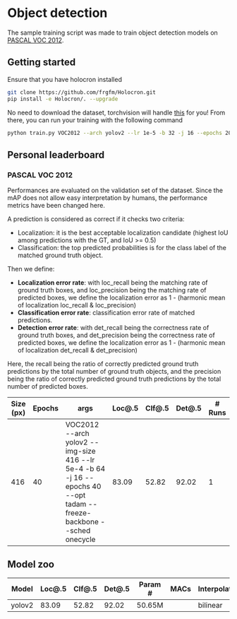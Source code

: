 # Object detection

The sample training script was made to train object detection models on [PASCAL VOC 2012](http://host.robots.ox.ac.uk/pascal/VOC/voc2012/).

## Getting started

Ensure that you have holocron installed

```bash
git clone https://github.com/frgfm/Holocron.git
pip install -e Holocron/. --upgrade
```

No need to download the dataset, torchvision will handle [this](https://pytorch.org/docs/stable/torchvision/datasets.html#torchvision.datasets.VOCDetection) for you! From there, you can run your training with the following command

```bash
python train.py VOC2012 --arch yolov2 --lr 1e-5 -b 32 -j 16 --epochs 20 --opt radam --sched onecycle
```



## Personal leaderboard

### PASCAL VOC 2012

Performances are evaluated on the validation set of the dataset. Since the mAP does not allow easy interpretation by humans, the performance metrics have been changed here. 

A prediction is considered as correct if it checks two criteria:

- Localization: it is the best acceptable localization candidate (highest IoU among predictions with the GT, and IoU >= 0.5)
- Classification: the top predicted probabilities is for the class label of the matched ground truth object.

Then we define:

- **Localization error rate**: with loc_recall being the matching rate of ground truth boxes, and loc_precision being the matching rate of predicted boxes, we define the localization error as 1 - (harmonic mean of localization loc_recall & loc_precision)
- **Classification error rate**: classification error rate of matched predictions.
- **Detection error rate**: with det_recall being the correctness rate of ground truth boxes, and det_precision being the correctness rate of predicted boxes, we define the localization error as 1 - (harmonic mean of localization det_recall & det_precision)

Here, the recall being the ratio of correctly predicted ground truth predictions by the total number of ground truth objects, and the precision being the ratio of correctly predicted ground truth predictions by the total number of predicted boxes.

| Size (px) | Epochs | args                                                         | Loc@.5 | Clf@.5 | Det@.5 | # Runs |
| --------- | ------ | ------------------------------------------------------------ | ------ | ------ | ------ | ------ |
| 416       | 40     | VOC2012 --arch yolov2 --img-size 416 --lr 5e-4 -b 64 -j 16 --epochs 40 --opt tadam --freeze-backbone --sched onecycle | 83.09  | 52.82  | 92.02  | 1      |



## Model zoo

| Model  | Loc@.5 | Clf@.5 | Det@.5 | Param # | MACs | Interpolation | Image size |
| ------ | ------ | ------ | ------ | ------- | ---- | ------------- | ---------- |
| yolov2 | 83.09  | 52.82  | 92.02  | 50.65M  |      | bilinear      | 416        |

